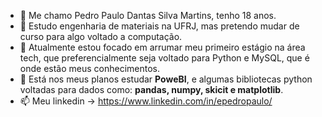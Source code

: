 - 👋 Me chamo Pedro Paulo Dantas Silva Martins, tenho 18 anos.
- 👾 Estudo engenharia de materiais na UFRJ, mas pretendo mudar de curso para algo voltado a computação. 
- 👀 Atualmente estou focado em arrumar meu primeiro estágio na área tech, que preferencialmente seja voltado para Python e MySQL, que é onde estão meus conhecimentos.
- 🤖 Está nos meus planos estudar **PoweBI**, e algumas bibliotecas python voltadas para dados como: **pandas, numpy, skicit e matplotlib**.
- 📫 Meu linkedin -> https://www.linkedin.com/in/epedropaulo/

<!---
epedropaulo/epedropaulo is a ✨ special ✨ repository because its `README.md` (this file) appears on your GitHub profile.
You can click the Preview link to take a look at your changes.
--->
